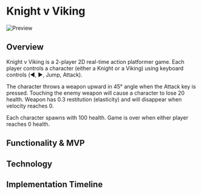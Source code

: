 <!-- # README

This README would normally document whatever steps are necessary to get the
application up and running.

Things you may want to cover:

* Ruby version

* System dependencies

* Configuration

* Database creation

* Database initialization

* How to run the test suite

* Services (job queues, cache servers, search engines, etc.)

* Deployment instructions

* ... -->

# Knight v Viking

![Preview](https://github.com/khaivubui/knight_v_viking/blob/master/docs/Web%201920%20%E2%80%93%201.png)

## Overview

Knight v Viking is a 2-player 2D real-time action platformer game. Each player controls a character (either a Knight or a Viking) using keyboard controls (◀️, ▶️, Jump, Attack).

The character throws a weapon upward in 45° angle when the Attack key is pressed. Touching the enemy weapon will cause a character to lose 20 health. Weapon has 0.3 restitution (elasticity) and will disappear when velocity reaches 0.

Each character spawns with 100 health. Game is over when either player reaches 0 health.


## Functionality & MVP

## Technology

## Implementation Timeline
